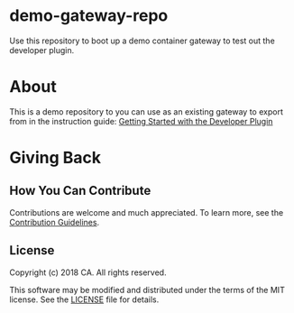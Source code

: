 # demo-gateway-repo
Use this repository to boot up a demo container gateway to test out the developer plugin.

# About
This is a demo repository to you can use as an existing gateway to export from in the instruction guide: [Getting Started with the Developer Plugin](https://github.com/CAAPIM/APIM-Gateway-Developer-Tools/wiki/1.-Getting-Started-with-the-Developer-Plugin)

# Giving Back
## How You Can Contribute
Contributions are welcome and much appreciated. To learn more, see the [Contribution Guidelines][contributing].

## License

Copyright (c) 2018 CA. All rights reserved.

This software may be modified and distributed under the terms
of the MIT license. See the [LICENSE][license-link] file for details.


 [license-link]: /LICENSE
 [contributing]: /CONTRIBUTING.md

